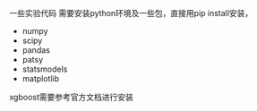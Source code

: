 一些实验代码
需要安装python环境及一些包，直接用pip install安装，

- numpy
- scipy
- pandas 
- patsy 
- statsmodels
- matplotlib

xgboost需要参考官方文档进行安装
